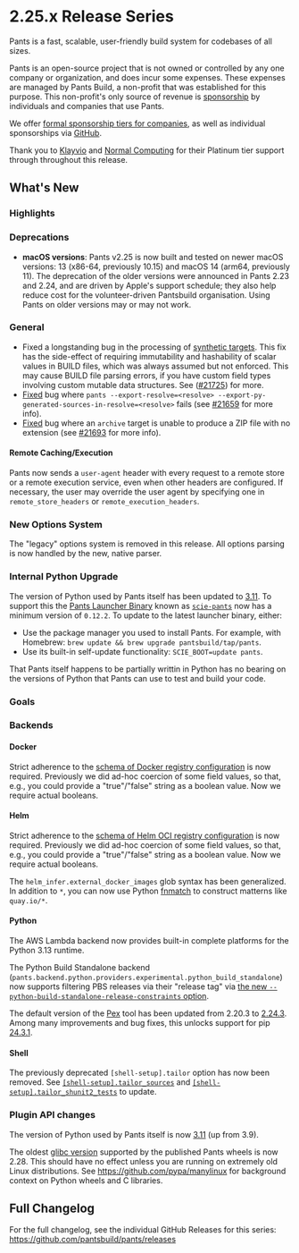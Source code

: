 # 2.25.x Release Series

Pants is a fast, scalable, user-friendly build system for codebases of all sizes.

Pants is an open-source project that is not owned or controlled by any one company or organization, and does incur some expenses. These expenses are managed by Pants Build, a non-profit that was established for this purpose. This non-profit's only source of revenue is [sponsorship](https://www.pantsbuild.org/sponsorship) by individuals and companies that use Pants.

We offer [formal sponsorship tiers for companies](https://www.pantsbuild.org/sponsorship), as well as individual sponsorships via [GitHub](https://github.com/sponsors/pantsbuild).

Thank you to [Klayvio](https://www.klaviyo.com/) and [Normal Computing](https://normalcomputing.ai/) for their Platinum tier support through throughout this release.

## What's New

### Highlights

### Deprecations

- **macOS versions**: Pants v2.25 is now built and tested on newer macOS versions: 13 (x86-64, previously 10.15) and macOS 14 (arm64, previously 11). The deprecation of the older versions were announced in Pants 2.23 and 2.24, and are driven by Apple's support schedule; they also help reduce cost for the volunteer-driven Pantsbuild organisation. Using Pants on older versions may or may not work.

### General

- Fixed a longstanding bug in the processing of [synthetic targets](https://www.pantsbuild.org/2.24/docs/writing-plugins/the-target-api/concepts#synthetic-targets-api). This fix has the side-effect of requiring immutability and hashability of scalar values in BUILD files, which was always assumed but not enforced. This may cause BUILD file parsing errors, if you have custom field types involving custom mutable data structures. See ([#21725](https://github.com/pantsbuild/pants/pull/21725)) for more.
- [Fixed](https://github.com/pantsbuild/pants/pull/21665) bug where `pants --export-resolve=<resolve> --export-py-generated-sources-in-resolve=<resolve>` fails (see [#21659](https://github.com/pantsbuild/pants/issues/21659) for more info).
- [Fixed](https://github.com/pantsbuild/pants/pull/21694) bug where an `archive` target is unable to produce a ZIP file with no extension (see [#21693](https://github.com/pantsbuild/pants/issues/21693) for more info).

#### Remote Caching/Execution

Pants now sends a `user-agent` header with every request to a remote store or a remote execution service,
even when other headers are configured. If necessary, the user may override the user agent by specifying
one in `remote_store_headers` or `remote_execution_headers`.

### New Options System

The "legacy" options system is removed in this release. All options parsing is now handled by the new, native parser.

### Internal Python Upgrade

The version of Python used by Pants itself has been updated to [3.11](https://docs.python.org/3/whatsnew/3.11.html). To support this the [Pants Launcher Binary](https://www.pantsbuild.org/blog/2023/02/23/the-pants-launcher-binary-a-much-simpler-way-to-install-and-run-pants) known as  [`scie-pants`](https://github.com/pantsbuild/scie-pants/) now has a minimum version of `0.12.2`.  To update to the latest launcher binary, either:
- Use the package manager you used to install Pants. For example, with Homebrew: `brew update && brew upgrade pantsbuild/tap/pants`.
- Use its built-in self-update functionality: `SCIE_BOOT=update pants`.

That Pants itself happens to be partially writtin in Python has no bearing on the versions of Python that Pants can use to test and build your code.

### Goals

### Backends

#### Docker

Strict adherence to the [schema of Docker registry configuration](https://www.pantsbuild.org/2.25/reference/subsystems/docker#registries) is now required.
Previously we did ad-hoc coercion of some field values, so that, e.g., you could provide a "true"/"false" string as a boolean value. Now we require actual booleans.

#### Helm

Strict adherence to the [schema of Helm OCI registry configuration](https://www.pantsbuild.org/2.25/reference/subsystems/helm#registries) is now required.
Previously we did ad-hoc coercion of some field values, so that, e.g., you could provide a "true"/"false" string as a boolean value. Now we require actual booleans.

The `helm_infer.external_docker_images` glob syntax has been generalized.  In addition to `*`, you can now use Python [fnmatch](https://docs.python.org/3/library/fnmatch.html) to construct matterns like `quay.io/*`.

#### Python

The AWS Lambda backend now provides built-in complete platforms for the Python 3.13 runtime.

The Python Build Standalone backend (`pants.backend.python.providers.experimental.python_build_standalone`) now supports filtering PBS releases via their "release tag" via [the new `--python-build-standalone-release-constraints` option](https://www.pantsbuild.org/2.25/reference/subsystems/python-build-standalone-python-provider#release_constraints).

The default version of the [Pex](https://docs.pex-tool.org/) tool has been updated from 2.20.3 to [2.24.3](https://github.com/pex-tool/pex/releases/tag/v2.24.3).  Among many improvements and bug fixes, this unlocks support for pip [24.3.1](https://pip.pypa.io/en/stable/news/#v24-3-1).

#### Shell

The previously deprecated `[shell-setup].tailor` option has now been removed. See [`[shell-setup].tailor_sources`](https://www.pantsbuild.org/2.25/reference/subsystems/shell-setup#tailor_sources) and [`[shell-setup].tailor_shunit2_tests`](https://www.pantsbuild.org/2.25/reference/subsystems/shell#tailor_shunit2_tests) to update.

### Plugin API changes

The version of Python used by Pants itself is now [3.11](https://docs.python.org/3/whatsnew/3.11.html) (up from 3.9).

The oldest [glibc version](https://www.sourceware.org/glibc/wiki/Glibc%20Timeline) supported by the published Pants wheels is now 2.28.  This should have no effect unless you are running on extremely old Linux distributions.  See <https://github.com/pypa/manylinux> for background context on Python wheels and C libraries.


## Full Changelog

For the full changelog, see the individual GitHub Releases for this series: <https://github.com/pantsbuild/pants/releases>
